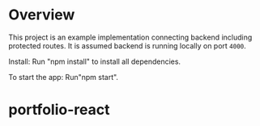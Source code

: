 # Overview

This project is an example implementation connecting backend including protected routes. It is assumed backend is running locally on port `4000`.

Install:
Run "npm install" to install all dependencies.

To start the app: 
Run"npm start".

# portfolio-react

